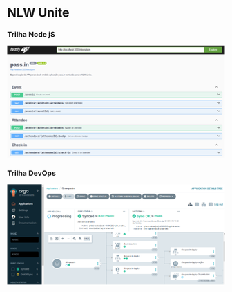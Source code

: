 # NLW Unite

### Trilha Node jS
<img src="server-node/assets/fastify-swagger.png" alt="Swager">

### Trilha DevOps
<img src="server-node/assets/argocd-deploy.png" alt="Swager">
